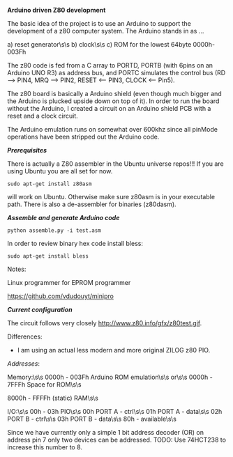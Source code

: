 **Arduino driven Z80 development**

The basic idea of the project is to use an Arduino to support the development of a z80 computer system. The Arduino stands in as ...

a) reset generator\s\s
b) clock\s\s
c) ROM for the lowest 64byte 0000h-003Fh

The z80 code is fed from a C array to PORTD, PORTB (with 6pins on an Arduino UNO R3) as address bus, and PORTC simulates the control bus (RD --> PIN4, MRQ --> PIN2, RESET <-- PIN3, CLOCK <-- Pin5). 

The z80 board is basically a Arduino shield (even though much bigger and the Arduino is plucked upside down on top of it). In order to run the board without the Arduino, I created a circuit on an Arduino shield PCB with a reset and a clock circuit.

The Arduino emulation runs on somewhat over 600khz since all pinMode operations have been stripped out the Arduino code.

***Prerequisites***

There is actually a Z80 assembler in the Ubuntu universe repos!!! If you are using Ubuntu you are all set for now.

```
sudo apt-get install z80asm 
```

will work on Ubuntu. Otherwise make sure z80asm is in your executable path. There is also a de-assembler for binaries (z80dasm).

***Assemble and generate Arduino code***

```
python assemble.py -i test.asm
```


In order to review binary hex code install bless:

```
sudo apt-get install bless
```

Notes:

Linux programmer for EPROM programmer

https://github.com/vdudouyt/minipro

***Current configuration***

The circuit follows very closely http://www.z80.info/gfx/z80test.gif.

Differences: 

- I am using an actual less modern and more original ZILOG z80 PIO.

*Addresses*:

Memory:\s\s
0000h - 003Fh   Arduino ROM emulation\s\s
or\s\s
0000h - 7FFFh   Space for ROM\s\s

8000h - FFFFh   (static) RAM\s\s

I/O:\s\s
00h - 03h   PIO\s\s
  00h         PORT A - ctrl\s\s
  01h         PORT A - data\s\s
  02h         PORT B - ctrl\s\s
  03h         PORT B - data\s\s
80h -         available\s\s

Since we have currently only a simple 1 bit address decoder (OR) on address pin 7 only two devices can be addressed. TODO: Use 74HCT238 to increase this number to 8.

